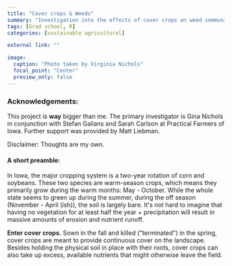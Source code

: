 ```yaml
---
title: "Cover crops & Weeds"
summary: "Investigation into the effects of cover crops on weed communities"
tags: [Grad school, R]
categories: [sustainable agricultural]

external link: ""

image: 
  caption: "Photo taken by Virginia Nichols"
  focal_point: "Center"
  preview_only: false
---
```

  
### Acknowledgements: 

This project is **way** bigger than me. The primary investigator is Gina Nichols in conjunction with Stefan Gailans and Sarah Carlson at Practical Farmers of Iowa. Further support was provided by Matt Liebman. 

Disclaimer: Thoughts are my own.

#### A short preamble: 

In Iowa, the major cropping system is a two-year rotation of corn and soybeans. These two species are warm-season crops, which means they primarily grow during the warm months: May - October. While the whole state seems to green up during the summer, during the off season (November - April (ish)), the soil is largely bare. It's not hard to imagine that having no vegetation for at least half the year + precipitation will result in massive amounts of erosion and nutrient runoff. 

**Enter cover crops.** Sown in the fall and killed ("terminated") in the spring, cover crops are meant to provide continuous cover on the landscape. Besides holding the physical soil in place with their roots, cover crops can also take up excess, available nutrients that might otherwise leave the field. 




